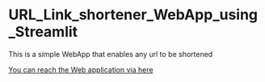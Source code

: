 # URL_Link_shortener_WebApp_using_Streamlit
This is a simple WebApp that enables any url to be shortened

[You can reach the Web application via here](https://christoromo-url-link-shortener-webapp-using-streaml-main-cqf4hu.streamlitapp.com/)

